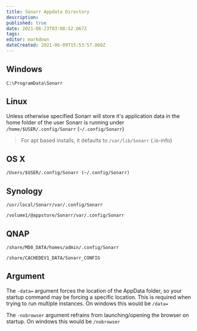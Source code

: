 ```yaml
---
title: Sonarr Appdata Directory
description: 
published: true
date: 2021-06-23T03:08:52.067Z
tags: 
editor: markdown
dateCreated: 2021-06-09T15:53:57.860Z
---
```


## Windows

`C:\ProgramData\Sonarr`

## Linux

Unless otherwise specified Sonarr will store it's application data in the home folder of the user Sonarr is running under `/home/$USER/.config/Sonarr` (`~/.config/Sonarr`)

> For apt based installs, it defaults to `/var/lib/Sonarr`
{.is-info}

## OS X

`/Users/$USER/.config/Sonarr (~/.config/Sonarr)`

## Synology

`/usr/local/Sonarr/var/.config/Sonarr`

`/volume1/@appstore/Sonarr/var/.config/Sonarr`

## QNAP

`/share/MD0_DATA/homes/admin/.config/Sonarr`

`/share/CACHEDEV1_DATA/Sonarr_CONFIG`

## Argument

The `-data=` argument forces the location of the AppData folder, so your startup command may be forcing a specific location. This is required when trying to run multiple instances. On windows this would be `/data=`

The `-nobrowser` argument refrains from launching/opening the browser on startup. On windows this would be `/nobrowser`
